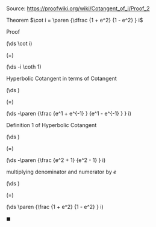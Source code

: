 # 

Source: https://proofwiki.org/wiki/Cotangent_of_i/Proof_2

Theorem
$\cot i = \paren {\dfrac {1 + e^2} {1 - e^2} } i$


Proof













\(\ds \cot i\)

\(=\)







\(\ds -i \coth 1\)





Hyperbolic Cotangent in terms of Cotangent














\(\ds \)

\(=\)







\(\ds -\paren {\frac {e^1 + e^{-1} } {e^1 - e^{-1} } } i\)





Definition 1 of Hyperbolic Cotangent














\(\ds \)

\(=\)







\(\ds -\paren {\frac {e^2 + 1} {e^2 - 1} } i\)





multiplying denominator and numerator by $e$














\(\ds \)

\(=\)







\(\ds \paren {\frac {1 + e^2} {1 - e^2} } i\)









$\blacksquare$





